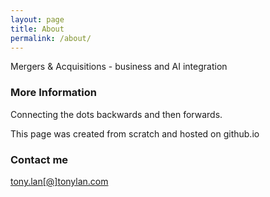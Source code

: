 ```yaml
---
layout: page
title: About
permalink: /about/
---
```


Mergers & Acquisitions - business and AI integration

### More Information

Connecting the dots backwards and then forwards.

This page was created from scratch and hosted on github.io

### Contact me

[tony.lan[@]tonylan.com](mailto:tony.lan@tonylan.com)

